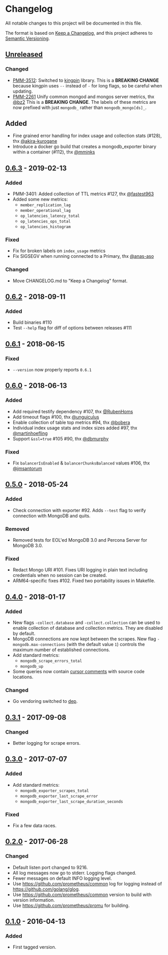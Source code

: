 # Changelog

All notable changes to this project will be documented in this file.

The format is based on [Keep a Changelog](https://keepachangelog.com/en/1.0.0/),
and this project adheres to [Semantic Versioning](https://semver.org/spec/v2.0.0.html).

## [Unreleased]
### Changed
- [PMM-3512](https://jira.percona.com/browse/PMM-3512): Switched to [kingpin](https://github.com/alecthomas/kingpin) library.
This is a **BREAKING CHANGE** because kingpin uses `--` instead of `-` for long flags, so be careful when updating.
- [PMM-2261](https://jira.percona.com/browse/PMM-2261) Unify common mongod and mongos server metrics, thx [@bz2](https://github.com/bz2)
This is a **BREAKING CHANGE**. The labels of these metrics are now prefixed with just `mongodb_` rather than `mongodb_mongo[ds]_`.

## Added
- Fine grained error handling for index usage and collection stats (#128), thx [@akira-kurogane](https://github.com/akira-kurogane)
- Introduce a docker go build that creates a mongodb_exporter binary within a container (#112), thx [@mminks](https://github.com/mminks)

## [0.6.3] - 2019-02-13
### Added
- PMM-3401: Added collection of TTL metrics #127, thx [@fastest963](https://github.com/fastest963)
- Added some new metrics:
  - `member_replication_lag`
  - `member_operational_lag`
  - `op_latencies_latency_total`
  - `op_latencies_ops_total`
  - `op_latencies_histogram`

### Fixed
- Fix for broken labels on `index_usage` metrics
- Fix SIGSEGV when running connected to a Primary, thx [@anas-aso](https://github.com/anas-aso)

### Changed
- Move CHANGELOG.md to "Keep a Changelog" format.

## [0.6.2] - 2018-09-11
### Added
- Build binaries #110
- Test `--help` flag for diff of options between releases #111

## [0.6.1] - 2018-06-15
### Fixed
- `--version` now properly reports `0.6.1`

## [0.6.0] - 2018-06-13
### Added
- Add required testify dependency #107, thx [@RubenHoms](https://github.com/RubenHoms)
- Add timeout flags #100, thx [@unguiculus](https://github.com/unguiculus)
- Enable collection of table top metrics #94, thx [@bobera](https://github.com/bobera)
- Individual index usage stats and index sizes added #97, thx [@martinhoefling](https://github.com/martinhoefling)
- Support `&ssl=true` #105 #90, thx [@dbmurphy](https://github.com/dbmurphy)

### Fixed
- Fix `balancerIsEnabled` & `balancerChunksBalanced` values #106, thx [@jmsantorum](https://github.com/jmsantorum)

## [0.5.0] - 2018-05-24
### Added
- Check connection with exporter #92. Adds `--test` flag to verify connection with MongoDB and quits.

### Removed
- Removed tests for EOL'ed MongoDB 3.0 and Percona Server for MongoDB 3.0.

### Fixed
- Redact Mongo URI #101. Fixes URI logging in plain text including credentials when no session can be created.
- ARM64-specific fixes #102. Fixed two portability issues in Makefile.

## [0.4.0] - 2018-01-17
### Added
- New flags `-collect.database` and `-collect.collection` can be used to enable collection of database and collection
  metrics. They are disabled by default.
- MongoDB connections are now kept between the scrapes. New flag `-mongodb.max-connections` (with the default value `1`) 
controls the maximum number of established connections.
- Add standard metrics:
  - `mongodb_scrape_errors_total`
  - `mongodb_up`
- Some queries now contain [cursor comments](https://www.percona.com/blog/2017/06/21/tracing-mongodb-queries-to-code-with-cursor-comments/) 
with source code locations.

### Changed
- Go vendoring switched to [dep](https://github.com/golang/dep).

## [0.3.1] - 2017-09-08
### Changed
- Better logging for scrape errors.

## [0.3.0] - 2017-07-07
### Added
- Add standard metrics:
  - `mongodb_exporter_scrapes_total`
  - `mongodb_exporter_last_scrape_error`
  - `mongodb_exporter_last_scrape_duration_seconds`

### Fixed
- Fix a few data races.

## [0.2.0] - 2017-06-28
### Changed
- Default listen port changed to 9216.
- All log messages now go to stderr. Logging flags changed.
- Fewer messages on default INFO logging level.
- Use https://github.com/prometheus/common log for logging instead of https://github.com/golang/glog.
- Use https://github.com/prometheus/common version to build with version information.
- Use https://github.com/prometheus/promu for building.

## [0.1.0] - 2016-04-13
### Added
- First tagged version.

[Unreleased]: https://github.com/percona/mongodb_exporter/compare/v0.6.3...HEAD
[0.6.3]: https://github.com/percona/mongodb_exporter/compare/v0.6.2...v0.6.3
[0.6.2]: https://github.com/percona/mongodb_exporter/compare/v0.6.1...v0.6.2
[0.6.1]: https://github.com/percona/mongodb_exporter/compare/v0.6.0...v0.6.1
[0.6.0]: https://github.com/percona/mongodb_exporter/compare/v0.5.0...v0.6.0
[0.5.0]: https://github.com/percona/mongodb_exporter/compare/v0.4.0...v0.5.0
[0.4.0]: https://github.com/percona/mongodb_exporter/compare/v0.3.1...v0.4.0
[0.3.1]: https://github.com/percona/mongodb_exporter/compare/v0.3.0...v0.3.1
[0.3.0]: https://github.com/percona/mongodb_exporter/compare/v0.2.0...v0.3.0
[0.2.0]: https://github.com/percona/mongodb_exporter/compare/v0.1.0...v0.2.0
[0.1.0]: https://github.com/percona/mongodb_exporter/compare/14803c0f7aed483297a06b3fcfacafee5cf1b8f9...v0.1.0
